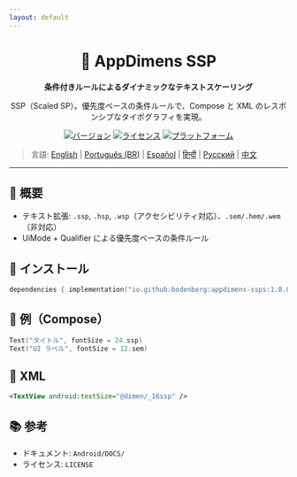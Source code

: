 ```yaml
---
layout: default
---
```


<div align="center">
    <h1>📐 AppDimens SSP</h1>
    <p><strong>条件付きルールによるダイナミックなテキストスケーリング</strong></p>
    <p>SSP（Scaled SP）。優先度ベースの条件ルールで、Compose と XML のレスポンシブなタイポグラフィを実現。</p>

[![バージョン](https://img.shields.io/badge/version-1.0.8-blue.svg)](https://github.com/bodenberg/appdimens/releases)
[![ライセンス](https://img.shields.io/badge/license-Apache%202.0-green.svg)](../../../LICENSE)
[![プラットフォーム](https://img.shields.io/badge/platform-Android%2021+-orange.svg)](https://developer.android.com/)
</div>

> 言語: [English](../../../../Android/appdimens_ssps/README.md) | [Português (BR)](../../pt-BR/Android/appdimens_ssps/README.md) | [Español](../../es/Android/appdimens_ssps/README.md) | [हिन्दी](../../hi/Android/appdimens_ssps/README.md) | [Русский](../../ru/Android/appdimens_ssps/README.md) | [中文](../../zh/Android/appdimens_ssps/README.md)

---

## 🎯 概要
- テキスト拡張: `.ssp`, `.hsp`, `.wsp`（アクセシビリティ対応）、`.sem/.hem/.wem`（非対応）
- UiMode + Qualifier による優先度ベースの条件ルール

## 🚀 インストール
```kotlin
dependencies { implementation("io.github.bodenberg:appdimens-ssps:1.0.8") }
```

## 🎨 例（Compose）
```kotlin
Text("タイトル", fontSize = 24.ssp)
Text("UI ラベル", fontSize = 12.sem)
```

## 📄 XML
```xml
<TextView android:textSize="@dimen/_16ssp" />
```

## 📚 参考
- ドキュメント: `Android/DOCS/`
- ライセンス: `LICENSE`
